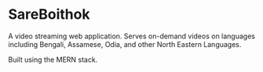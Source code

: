 SareBoithok
===========


A video streaming web application.
Serves on-demand videos on languages
including Bengali, Assamese, Odia, 
and other North Eastern Languages.

Built using the MERN stack. 
